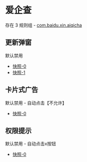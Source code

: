 # 爱企查

存在 3 规则组 - [com.baidu.xin.aiqicha](/src/apps/com.baidu.xin.aiqicha.ts)

## 更新弹窗

默认禁用

- [快照-0](https://i.gkd.li/import/12755738)
- [快照-1](https://i.gkd.li/import/12755762)

## 卡片式广告

默认禁用 - 自动点击【不允许】

- [快照-0](https://i.gkd.li/import/12755733)

## 权限提示

默认禁用 - 自动点击x按钮

- [快照-0](https://i.gkd.li/import/12755756)
